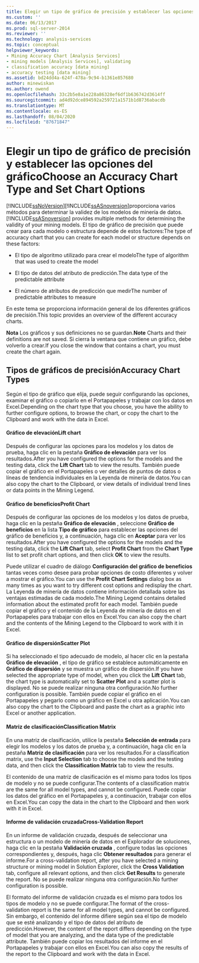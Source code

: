 ```yaml
---
title: Elegir un tipo de gráfico de precisión y establecer las opciones del gráfico | Microsoft Docs
ms.custom: ''
ms.date: 06/13/2017
ms.prod: sql-server-2014
ms.reviewer: ''
ms.technology: analysis-services
ms.topic: conceptual
helpviewer_keywords:
- Mining Accuracy Chart [Analysis Services]
- mining models [Analysis Services], validating
- classification accuracy [data mining]
- accuracy testing [data mining]
ms.assetid: bd24dd4a-624f-478a-9c94-b1361e857680
author: minewiskan
ms.author: owend
ms.openlocfilehash: 33c2b5e8a1e228a86328ef6df1b636742d3614ff
ms.sourcegitcommit: ad4d92dce894592a259721a1571b1d8736abacdb
ms.translationtype: MT
ms.contentlocale: es-ES
ms.lasthandoff: 08/04/2020
ms.locfileid: "87671847"
---
```

# <a name="choose-an-accuracy-chart-type-and-set-chart-options"></a><span data-ttu-id="2cd35-102">Elegir un tipo de gráfico de precisión y establecer las opciones del gráfico</span><span class="sxs-lookup"><span data-stu-id="2cd35-102">Choose an Accuracy Chart Type and Set Chart Options</span></span>
  [!INCLUDE[ssNoVersion](../../includes/ssnoversion-md.md)]<span data-ttu-id="2cd35-103">[!INCLUDE[ssASnoversion](../../includes/ssasnoversion-md.md)]proporciona varios métodos para determinar la validez de los modelos de minería de datos.</span><span class="sxs-lookup"><span data-stu-id="2cd35-103">[!INCLUDE[ssASnoversion](../../includes/ssasnoversion-md.md)] provides multiple methods for determining the validity of your mining models.</span></span> <span data-ttu-id="2cd35-104">El tipo de gráfico de precisión que puede crear para cada modelo o estructura depende de estos factores:</span><span class="sxs-lookup"><span data-stu-id="2cd35-104">The type of accuracy chart that you can create for each model or structure depends on these factors:</span></span>  
  
-   <span data-ttu-id="2cd35-105">El tipo de algoritmo utilizado para crear el modelo</span><span class="sxs-lookup"><span data-stu-id="2cd35-105">The type of algorithm that was used to create the model</span></span>  
  
-   <span data-ttu-id="2cd35-106">El tipo de datos del atributo de predicción.</span><span class="sxs-lookup"><span data-stu-id="2cd35-106">The data type of the predictable attribute</span></span>  
  
-   <span data-ttu-id="2cd35-107">El número de atributos de predicción que medir</span><span class="sxs-lookup"><span data-stu-id="2cd35-107">The number of predictable attributes to measure</span></span>  
  
 <span data-ttu-id="2cd35-108">En este tema se proporciona información general de los diferentes gráficos de precisión.</span><span class="sxs-lookup"><span data-stu-id="2cd35-108">This topic provides an overview of the different accuracy charts.</span></span>  
  
 <span data-ttu-id="2cd35-109">**Nota** Los gráficos y sus definiciones no se guardan.</span><span class="sxs-lookup"><span data-stu-id="2cd35-109">**Note** Charts and their definitions are not saved.</span></span> <span data-ttu-id="2cd35-110">Si cierra la ventana que contiene un gráfico, debe volverlo a crear.</span><span class="sxs-lookup"><span data-stu-id="2cd35-110">If you close the window that contains a chart, you must create the chart again.</span></span>  
  
## <a name="accuracy-chart-types"></a><span data-ttu-id="2cd35-111">Tipos de gráficos de precisión</span><span class="sxs-lookup"><span data-stu-id="2cd35-111">Accuracy Chart Types</span></span>  
 <span data-ttu-id="2cd35-112">Según el tipo de gráfico que elija, puede seguir configurando las opciones, examinar el gráfico o copiarlo en el Portapapeles y trabajar con los datos en Excel.</span><span class="sxs-lookup"><span data-stu-id="2cd35-112">Depending on the chart type that you choose, you have the ability to further configure options, to browse the chart, or copy the chart to the Clipboard and work with the data in Excel.</span></span>  
  
#### <a name="lift-chart"></a><span data-ttu-id="2cd35-113">Gráfico de elevación</span><span class="sxs-lookup"><span data-stu-id="2cd35-113">Lift chart</span></span>  
 <span data-ttu-id="2cd35-114">Después de configurar las opciones para los modelos y los datos de prueba, haga clic en la pestaña **Gráfico de elevación** para ver los resultados.</span><span class="sxs-lookup"><span data-stu-id="2cd35-114">After you have configured the options for the models and the testing data, click the **Lift Chart** tab to view the results.</span></span> <span data-ttu-id="2cd35-115">También puede copiar el gráfico en el Portapapeles o ver detalles de puntos de datos o líneas de tendencia individuales en la Leyenda de minería de datos.</span><span class="sxs-lookup"><span data-stu-id="2cd35-115">You can also copy the chart to the Clipboard, or view details of individual trend lines or data points in the Mining Legend.</span></span>  
  
#### <a name="profit-chart"></a><span data-ttu-id="2cd35-116">Gráfico de beneficios</span><span class="sxs-lookup"><span data-stu-id="2cd35-116">Profit Chart</span></span>  
 <span data-ttu-id="2cd35-117">Después de configurar las opciones de los modelos y los datos de prueba, haga clic en la pestaña **Gráfico de elevación** , seleccione **Gráfico de beneficios** en la lista **Tipo de gráfico** para establecer las opciones del gráfico de beneficios y, a continuación, haga clic en **Aceptar** para ver los resultados.</span><span class="sxs-lookup"><span data-stu-id="2cd35-117">After you have configured the options for the models and the testing data, click the **Lift Chart** tab, select **Profit Chart** from the **Chart Type** list to set profit chart options, and then click **OK** to view the results.</span></span>  
  
 <span data-ttu-id="2cd35-118">Puede utilizar el cuadro de diálogo **Configuración del gráfico de beneficios** tantas veces como desee para probar opciones de costo diferentes y volver a mostrar el gráfico.</span><span class="sxs-lookup"><span data-stu-id="2cd35-118">You can use the **Profit Chart Settings** dialog box as many times as you want to try different cost options and redisplay the chart.</span></span> <span data-ttu-id="2cd35-119">La Leyenda de minería de datos contiene información detallada sobre las ventajas estimadas de cada modelo.</span><span class="sxs-lookup"><span data-stu-id="2cd35-119">The Mining Legend contains detailed information about the estimated profit for each model.</span></span> <span data-ttu-id="2cd35-120">También puede copiar el gráfico y el contenido de la Leyenda de minería de datos en el Portapapeles para trabajar con ellos en Excel.</span><span class="sxs-lookup"><span data-stu-id="2cd35-120">You can also copy the chart and the contents of the Mining Legend to the Clipboard to work with it in Excel.</span></span>  
  
#### <a name="scatter-plot"></a><span data-ttu-id="2cd35-121">Gráfico de dispersión</span><span class="sxs-lookup"><span data-stu-id="2cd35-121">Scatter Plot</span></span>  
 <span data-ttu-id="2cd35-122">Si ha seleccionado el tipo adecuado de modelo, al hacer clic en la pestaña **Gráfico de elevación** , el tipo de gráfico se establece automáticamente en **Gráfico de dispersión** y se muestra un gráfico de dispersión.</span><span class="sxs-lookup"><span data-stu-id="2cd35-122">If you have selected the appropriate type of model, when you click the **Lift Chart** tab, the chart type is automatically set to **Scatter Plot** and a scatter plot is displayed.</span></span> <span data-ttu-id="2cd35-123">No se puede realizar ninguna otra configuración.</span><span class="sxs-lookup"><span data-stu-id="2cd35-123">No further configuration is possible.</span></span> <span data-ttu-id="2cd35-124">También puede copiar el gráfico en el Portapapeles y pegarlo como un gráfico en Excel u otra aplicación.</span><span class="sxs-lookup"><span data-stu-id="2cd35-124">You can also copy the chart to the Clipboard and paste the chart as a graphic into Excel or another application.</span></span>  
  
#### <a name="classification-matrix"></a><span data-ttu-id="2cd35-125">Matriz de clasificación</span><span class="sxs-lookup"><span data-stu-id="2cd35-125">Classification Matrix</span></span>  
 <span data-ttu-id="2cd35-126">En una matriz de clasificación, utilice la pestaña **Selección de entrada** para elegir los modelos y los datos de prueba y, a continuación, haga clic en la pestaña **Matriz de clasificación** para ver los resultados.</span><span class="sxs-lookup"><span data-stu-id="2cd35-126">For a classification matrix, use the **Input Selection** tab to choose the models and the testing data, and then click the **Classification Matrix** tab to view the results.</span></span>  
  
 <span data-ttu-id="2cd35-127">El contenido de una matriz de clasificación es el mismo para todos los tipos de modelo y no se puede configurar.</span><span class="sxs-lookup"><span data-stu-id="2cd35-127">The contents of a classification matrix are the same for all model types, and cannot be configured.</span></span> <span data-ttu-id="2cd35-128">Puede copiar los datos del gráfico en el Portapapeles y, a continuación, trabajar con ellos en Excel.</span><span class="sxs-lookup"><span data-stu-id="2cd35-128">You can copy the data in the chart to the Clipboard and then work with it in Excel.</span></span>  
  
#### <a name="cross-validation-report"></a><span data-ttu-id="2cd35-129">Informe de validación cruzada</span><span class="sxs-lookup"><span data-stu-id="2cd35-129">Cross-Validation Report</span></span>  
 <span data-ttu-id="2cd35-130">En un informe de validación cruzada, después de seleccionar una estructura o un modelo de minería de datos en el Explorador de soluciones, haga clic en la pestaña **Validación cruzada** , configure todas las opciones correspondientes y, después, haga clic **Obtener resultados** para generar el informe.</span><span class="sxs-lookup"><span data-stu-id="2cd35-130">For a cross-validation report, after you have selected a mining structure or mining model in Solution Explorer, click the **Cross Validation** tab, configure all relevant options, and then click **Get Results** to generate the report.</span></span> <span data-ttu-id="2cd35-131">No se puede realizar ninguna otra configuración.</span><span class="sxs-lookup"><span data-stu-id="2cd35-131">No further configuration is possible.</span></span>  
  
 <span data-ttu-id="2cd35-132">El formato del informe de validación cruzada es el mismo para todos los tipos de modelo y no se puede configurar.</span><span class="sxs-lookup"><span data-stu-id="2cd35-132">The format of the cross-validation report is the same for all model types, and cannot be configured.</span></span> <span data-ttu-id="2cd35-133">Sin embargo, el contenido del informe difiere según sea el tipo de modelo que se esté analizando y el tipo de datos del atributo de predicción.</span><span class="sxs-lookup"><span data-stu-id="2cd35-133">However, the content of the report differs depending on the type of model that you are analyzing, and the data type of the predictable attribute.</span></span> <span data-ttu-id="2cd35-134">También puede copiar los resultados del informe en el Portapapeles y trabajar con ellos en Excel.</span><span class="sxs-lookup"><span data-stu-id="2cd35-134">You can also copy the results of the report to the Clipboard and work with the data in Excel.</span></span>  
  
  
